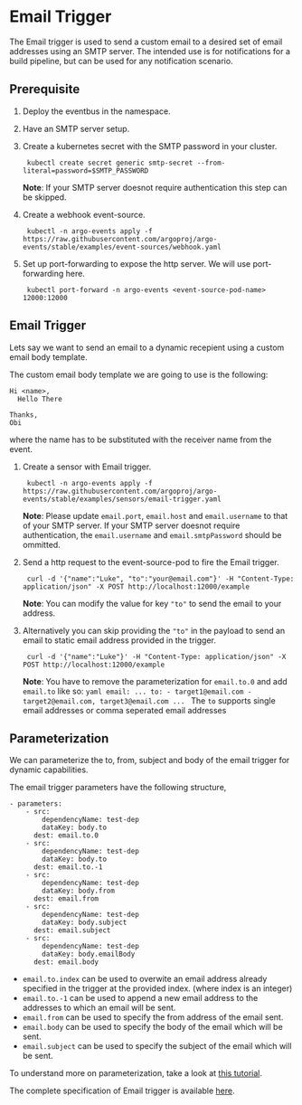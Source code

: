 # Email Trigger

The Email trigger is used to send a custom email to a desired set of email addresses using an SMTP server. The intended use is for notifications for a build pipeline, but can be used for any notification scenario.

## Prerequisite

1. Deploy the eventbus in the namespace.

2. Have an SMTP server setup.

3. Create a kubernetes secret with the SMTP password in your cluster.

        kubectl create secret generic smtp-secret --from-literal=password=$SMTP_PASSWORD

      **Note**: If your SMTP server doesnot require authentication this step can be skipped.

4. Create a webhook event-source.

        kubectl -n argo-events apply -f https://raw.githubusercontent.com/argoproj/argo-events/stable/examples/event-sources/webhook.yaml

5. Set up port-forwarding to expose the http server. We will
   use port-forwarding here.

        kubectl port-forward -n argo-events <event-source-pod-name> 12000:12000

## Email Trigger

Lets say we want to send an email to a dynamic recepient using a custom email body template.

The custom email body template we are going to use is the following:
```
Hi <name>,
  Hello There

Thanks,
Obi
``` 
where the name has to be substituted with the receiver name from the event.

1. Create a sensor with Email trigger.

        kubectl -n argo-events apply -f https://raw.githubusercontent.com/argoproj/argo-events/stable/examples/sensors/email-trigger.yaml

      **Note**: Please update ```email.port```, ```email.host``` and ```email.username``` to that of your SMTP server.
        If your SMTP server doesnot require authentication, the ```email.username``` and ```email.smtpPassword``` should be ommitted.

2. Send a http request to the event-source-pod to fire the Email trigger.

        curl -d '{"name":"Luke", "to":"your@email.com"}' -H "Content-Type: application/json" -X POST http://localhost:12000/example

      **Note**: You can modify the value for key ```"to"``` to send the email to your address.

2. Alternatively you can skip providing the ```"to"``` in the payload to send an email to static email address provided in the trigger.

        curl -d '{"name":"Luke"}' -H "Content-Type: application/json" -X POST http://localhost:12000/example

      **Note**: You have to remove the parameterization for ```email.to.0``` and add ```email.to``` like so:
        ```yaml
        email:
          ...
          to:
            - target1@email.com
            - target2@email.com, target3@email.com
          ...
        ```
        The `to` supports single email addresses or comma seperated email addresses

## Parameterization

We can parameterize the to, from, subject and body of the email trigger for dynamic capabilities.

The email trigger parameters have the following structure,

    - parameters:
        - src:
            dependencyName: test-dep
            dataKey: body.to
          dest: email.to.0
        - src:
            dependencyName: test-dep
            dataKey: body.to
          dest: email.to.-1
        - src:
            dependencyName: test-dep
            dataKey: body.from
          dest: email.from
        - src:
            dependencyName: test-dep
            dataKey: body.subject
          dest: email.subject
        - src:
            dependencyName: test-dep
            dataKey: body.emailBody
          dest: email.body


- ```email.to.index``` can be used to overwite an email address already specified in the trigger at the provided index. (where index is an integer)
- ```email.to.-1``` can be used to append a new email address to the addresses to which an email will be sent.
- ```email.from``` can be used to specify the from address of the email sent.
- ```email.body``` can be used to specify the body of the email which will be sent.
- ```email.subject``` can be used to specify the subject of the email which will be sent.

To understand more on parameterization, take a look at [this tutorial](https://argoproj.github.io/argo-events/tutorials/02-parameterization/).

The complete specification of Email trigger is available [here](https://github.com/argoproj/argo-events/blob/master/api/sensor.md#emailtrigger).
